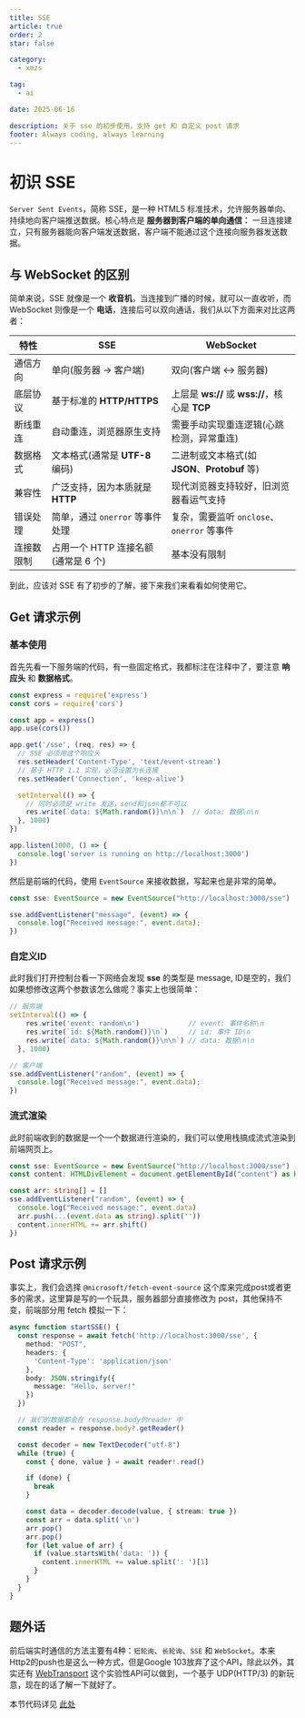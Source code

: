 ```yaml
---
title: SSE
article: true
order: 2
star: false

category:
  - xmzs

tag:
  - ai

date: 2025-06-16

description: 关于 sse 的初步使用，支持 get 和 自定义 post 请求
footer: Always coding, always learning
---
```


<!-- more -->

# 初识 SSE

`Server Sent Events`，简称 SSE，是一种 HTML5 标准技术，允许服务器单向、持续地向客户端推送数据。核心特点是 **服务器到客户端的单向通信：** 一旦连接建立，只有服务器能向客户端发送数据，客户端不能通过这个连接向服务器发送数据。

## 与 WebSocket 的区别

简单来说，SSE 就像是一个 **收音机**，当连接到广播的时候，就可以一直收听，而 WebSocket 则像是一个 **电话**，连接后可以双向通话，我们从以下方面来对比这两者：

| 特性           | SSE                             | WebSocket                        |
|----------------|----------------------------------|----------------------------------|
| 通信方向       | 单向(服务器 -> 客户端)                | 双向(客户端 <-> 服务器)          |
| 底层协议   | 基于标准的 **HTTP/HTTPS**          | 上层是 **ws://** 或 **wss://**，核心是 **TCP**     |
| 断线重连     | 自动重连，浏览器原生支持                | 需要手动实现重连逻辑(心跳检测，异常重连)          |
| 数据格式       | 文本格式(通常是 **UTF-8** 编码)         | 二进制或文本格式(如 **JSON**、**Protobuf** 等) |
| 兼容性       | 广泛支持，因为本质就是 **HTTP**           | 现代浏览器支持较好，旧浏览器看运气支持        |
| 错误处理 | 简单，通过 `onerror` 等事件处理            | 复杂，需要监听 `onclose`、`onerror` 等事件 |
| 连接数限制 | 占用一个 HTTP 连接名额(通常是 6 个) | 基本没有限制 |

到此，应该对 SSE 有了初步的了解，接下来我们来看看如何使用它。

## Get 请求示例

### 基本使用

首先先看一下服务端的代码，有一些固定格式，我都标注在注释中了，要注意 **响应头** 和 **数据格式**。

```javascript
const express = require('express')
const cors = require('cors')

const app = express()
app.use(cors())

app.get('/sse', (req, res) => {
  // SSE 必须用这个响应头
  res.setHeader('Content-Type', 'text/event-stream')
  // 基于 HTTP 1.1 实现，必须设置为长连接
  res.setHeader('Connection', 'keep-alive')

  setInterval(() => {
    // 同时必须是 write 发送，send和json都不可以
    res.write(`data: ${Math.random()}\n\n`)  // data: 数据\n\n
  }, 1000)
})

app.listen(3000, () => {
  console.log('server is running on http://localhost:3000')
})
```

然后是前端的代码，使用 `EventSource` 来接收数据，写起来也是非常的简单。

```typescript
const sse: EventSource = new EventSource("http://localhost:3000/sse")

sse.addEventListener("message", (event) => {
  console.log("Received message:", event.data);
})
```

### 自定义ID

此时我们打开控制台看一下网络会发现 **sse** 的类型是 message, ID是空的，我们如果想修改这两个参数该怎么做呢？事实上也很简单：
```javascript
// 服务端
setInterval(() => {
    res.write('event: random\n')            // event: 事件名称\n
    res.write(`id: ${Math.random()}\n`)     // id: 事件 ID\n
    res.write(`data: ${Math.random()}\n\n`) // data: 数据\n\n
  }, 1000)

// 客户端
sse.addEventListener("random", (event) => {
  console.log("Received message:", event.data);
})
```

### 流式渲染

此时前端收到的数据是一个一个数据进行渲染的，我们可以使用栈搞成流式渲染到前端网页上。
```typescript
const sse: EventSource = new EventSource("http://localhost:3000/sse")
const content: HTMLDivElement = document.getElementById("content") as HTMLDivElement

const arr: string[] = []
sse.addEventListener("random", (event) => {
  console.log("Received message:", event.data)
  arr.push(...(event.data as string).split(''))
  content.innerHTML += arr.shift()
})
```

## Post 请求示例

事实上，我们会选择 `@microsoft/fetch-event-source` 这个库来完成post或者更多的需求，这里算是写的一个玩具，服务器部分直接修改为 post，其他保持不变，前端部分用 fetch 模拟一下：

```typescript
async function startSSE() {
  const response = await fetch('http://localhost:3000/sse', {
    method: "POST",
    headers: {
      'Content-Type': 'application/json'
    },
    body: JSON.stringify({
      message: "Hello, server!"
    })
  })

  // 我们的数据都会在 response.body的reader 中
  const reader = response.body?.getReader()

  const decoder = new TextDecoder("utf-8")
  while (true) {
    const { done, value } = await reader!.read()

    if (done) {
      break
    }

    const data = decoder.decode(value, { stream: true })
    const arr = data.split('\n')
    arr.pop()
    arr.pop()
    for (let value of arr) {
      if (value.startsWith('data: ')) {
        content.innerHTML += value.split(': ')[1]
      }
    }
  }
}
```

## 题外话

前后端实时通信的方法主要有4种：`短轮询`、`长轮询`、`SSE` 和 `WebSocket`。本来Http2的push也是这么一种方式，但是Google 103放弃了这个API，除此以外，其实还有 [WebTransport](https://developer.mozilla.org/en-US/docs/Web/API/WebTransport) 这个实验性API可以做到，一个基于 UDP(HTTP/3) 的新玩意，现在的话了解一下就好了。

本节代码详见 [此处](https://github.com/KBchulan/ClBlogs-Src/blob/main/pages-other/xmzs/sse/index.ts)